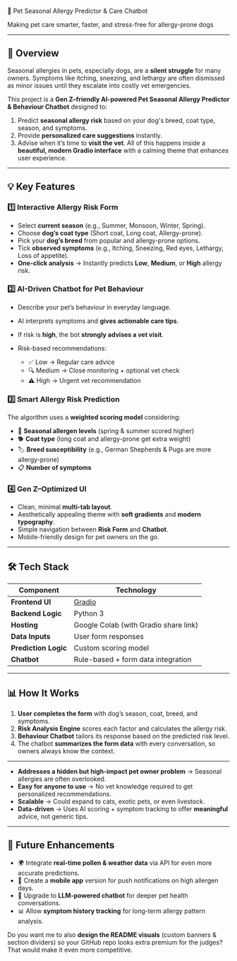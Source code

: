  🐶 Pet Seasonal Allergy Predictor & Care Chatbot

Making pet care smarter, faster, and stress-free for allergy-prone dogs

---
## 🚀 Overview

Seasonal allergies in pets, especially dogs, are a **silent struggle** for many owners. Symptoms like itching, sneezing, and lethargy are often dismissed as minor issues until they escalate into costly vet emergencies.

This project is a **Gen Z–friendly AI-powered Pet Seasonal Allergy Predictor & Behaviour Chatbot** designed to:

1. Predict **seasonal allergy risk** based on your dog's breed, coat type, season, and symptoms.
2. Provide **personalized care suggestions** instantly.
3. Advise when it’s time to **visit the vet**.
All of this happens inside a **beautiful, modern Gradio interface** with a calming theme that enhances user experience.
---

## 💡 Key Features

### **1️⃣ Interactive Allergy Risk Form**

* Select **current season** (e.g., Summer, Monsoon, Winter, Spring).
* Choose **dog’s coat type** (Short coat, Long coat, Allergy-prone).
* Pick your **dog’s breed** from popular and allergy-prone options.
* Tick **observed symptoms** (e.g., Itching, Sneezing, Red eyes, Lethargy, Loss of appetite).
* **One-click analysis** → Instantly predicts **Low**, **Medium**, or **High** allergy risk.

### **2️⃣ AI-Driven Chatbot for Pet Behaviour**

* Describe your pet’s behaviour in everyday language.
* AI interprets symptoms and **gives actionable care tips**.
* If risk is **high**, the bot **strongly advises a vet visit**.
* Risk-based recommendations:

  * ✅ Low → Regular care advice
  * 🔍 Medium → Close monitoring + optional vet check
  * ⚠️ High → Urgent vet recommendation

### **3️⃣ Smart Allergy Risk Prediction**

The algorithm uses a **weighted scoring model** considering:

* 🌸 **Seasonal allergen levels** (spring & summer scored higher)
* 🐕 **Coat type** (long coat and allergy-prone get extra weight)
* 🏷 **Breed susceptibility** (e.g., German Shepherds & Pugs are more allergy-prone)
* 📋 **Number of symptoms**

### **4️⃣ Gen Z–Optimized UI**

* Clean, minimal **multi-tab layout**.
* Aesthetically appealing theme with **soft gradients** and **modern typography**.
* Simple navigation between **Risk Form** and **Chatbot**.
* Mobile-friendly design for pet owners on the go.

---

## 🛠️ Tech Stack

| Component            | Technology                            |
| -------------------- | ------------------------------------- |
| **Frontend UI**      | [Gradio](https://gradio.app/)         |
| **Backend Logic**    | Python 3                              |
| **Hosting**          | Google Colab (with Gradio share link) |
| **Data Inputs**      | User form responses                   |
| **Prediction Logic** | Custom scoring model                  |
| **Chatbot**          | Rule-based + form data integration    |

---

## 📊 How It Works

1. **User completes the form** with dog’s season, coat, breed, and symptoms.
2. **Risk Analysis Engine** scores each factor and calculates the allergy risk.
3. **Behaviour Chatbot** tailors its response based on the predicted risk level.
4. The chatbot **summarizes the form data** with every conversation, so owners always know the context.
---

* **Addresses a hidden but high-impact pet owner problem** → Seasonal allergies are often overlooked.
* **Easy for anyone to use** → No vet knowledge required to get personalized recommendations.
* **Scalable** → Could expand to cats, exotic pets, or even livestock.
* **Data-driven** → Uses AI scoring + symptom tracking to offer **meaningful** advice, not generic tips.

---

## 🐾 Future Enhancements

* 🌍 Integrate **real-time pollen & weather data** via API for even more accurate predictions.
* 📱 Create a **mobile app** version for push notifications on high allergen days.
* 🧠 Upgrade to **LLM-powered chatbot** for deeper pet health conversations.
* 📊 Allow **symptom history tracking** for long-term allergy pattern analysis.


Do you want me to also **design the README visuals** (custom banners & section dividers) so your GitHub repo looks extra premium for the judges? That would make it even more competitive.
